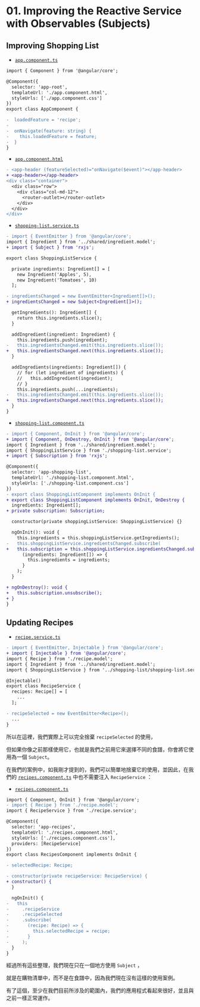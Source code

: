 # 01. Improving the Reactive Service with Observables (Subjects)

## Improving Shopping List

- [`app.component.ts`](../../course-project-1/src/app/app.component.ts)

```diff
import { Component } from '@angular/core';

@Component({
  selector: 'app-root',
  templateUrl: './app.component.html',
  styleUrls: ['./app.component.css']
})
export class AppComponent {

-  loadedFeature = 'recipe';
-
-  onNavigate(feature: string) {
-    this.loadedFeature = feature;
-  }
}
```

- [`app.component.html`](../../course-project-1/src/app/app.component.html)

```diff
- <app-header (featureSelected)="onNavigate($event)"></app-header>
+ <app-header></app-header>
<div class="container">
  <div class="row">
    <div class="col-md-12">
      <router-outlet></router-outlet>
    </div>
  </div>
</div>
```

- [`shopping-list.service.ts`](../../course-project-1/src/app/shopping-list/shopping-list.service.ts)

```diff
- import { EventEmitter } from '@angular/core';
import { Ingredient } from '../shared/ingredient.model';
+ import { Subject } from 'rxjs';

export class ShoppingListService {

  private ingredients: Ingredient[] = [
    new Ingredient('Apples', 5),
    new Ingredient('Tomatoes', 10)
  ];

- ingredientsChanged = new EventEmitter<Ingredient[]>();
+ ingredientsChanged = new Subject<Ingredient[]>();

  getIngredients(): Ingredient[] {
    return this.ingredients.slice();
  }

  addIngredient(ingredient: Ingredient) {
    this.ingredients.push(ingredient);
-   this.ingredientsChanged.emit(this.ingredients.slice());
+   this.ingredientsChanged.next(this.ingredients.slice());
  }

  addIngredients(ingredients: Ingredient[]) {
    // for (let ingredient of ingredients) {
    //   this.addIngredient(ingredient);
    // }
    this.ingredients.push(...ingredients);
-   this.ingredientsChanged.emit(this.ingredients.slice());
+   this.ingredientsChanged.next(this.ingredients.slice());
  }
}
```

- [`shopping-list.component.ts`](../../course-project-1/src/app/shopping-list/shopping-list.component.ts)

```diff
- import { Component, OnInit } from '@angular/core';
+ import { Component, OnDestroy, OnInit } from '@angular/core';
import { Ingredient } from '../shared/ingredient.model';
import { ShoppingListService } from './shopping-list.service';
+ import { Subscription } from 'rxjs';

@Component({
  selector: 'app-shopping-list',
  templateUrl: './shopping-list.component.html',
  styleUrls: ['./shopping-list.component.css']
})
- export class ShoppingListComponent implements OnInit {
+ export class ShoppingListComponent implements OnInit, OnDestroy {
  ingredients: Ingredient[];
+ private subscription: Subscription;

  constructor(private shoppingListService: ShoppingListService) {}

  ngOnInit(): void {
    this.ingredients = this.shoppingListService.getIngredients();
-   this.shoppingListService.ingredientsChanged.subscribe(
+   this.subscription = this.shoppingListService.ingredientsChanged.subscribe(
      (ingredients: Ingredient[]) => {
        this.ingredients = ingredients;
      }
    );
  }

+ ngOnDestroy(): void {
+   this.subscription.unsubscribe();
+ }
}
```

## Updating Recipes

- [`recipe.service.ts`](../../course-project-1/src/app/recipes/recipe.service.ts)

```diff
- import { EventEmitter, Injectable } from '@angular/core';
+ import { Injectable } from '@angular/core';
import { Recipe } from './recipe.model';
import { Ingredient } from '../shared/ingredient.model';
import { ShoppingListService } from '../shopping-list/shopping-list.service';

@Injectable()
export class RecipeService {
  recipes: Recipe[] = [
    ...
  ];

- recipeSelected = new EventEmitter<Recipe>();
  ...
}
```

所以在這裡，我們實際上可以完全捨棄 `recipeSelected` 的使用，

但如果你像之前那樣使用它，也就是我們之前用它來選擇不同的食譜，你會將它使用為一個 `Subject`。

在我們的案例中，如我剛才提到的，我們可以簡單地捨棄它的使用，並因此，在我們的 [`recipes.component.ts`](../../course-project-1/src/app/recipes/recipes.component.ts) 中也不需要注入 `RecipeService` ：

- [`recipes.component.ts`](../../course-project-1/src/app/recipes/recipes.component.ts)

```diff
import { Component, OnInit } from '@angular/core';
- import { Recipe } from './recipe.model';
import { RecipeService } from './recipe.service';

@Component({
  selector: 'app-recipes',
  templateUrl: './recipes.component.html',
  styleUrls: ['./recipes.component.css'],
  providers: [RecipeService]
})
export class RecipesComponent implements OnInit {

- selectedRecipe: Recipe;

- constructor(private recipeService: RecipeService) {
+ constructor() {
  }

  ngOnInit() {
-   this
-     .recipeService
-     .recipeSelected
-     .subscribe(
-       (recipe: Recipe) => {
-         this.selectedRecipe = recipe;
-       }
-     );
  }
}
```

經過所有這些整理，我們現在只在一個地方使用 `Subject` ，

就是在購物清單中，而不是在食譜中，因為我們現在沒有這樣的使用案例。

有了這個，至少在我們目前所涉及的範圍內，我們的應用程式看起來很好，並且與之前一樣正常運作。